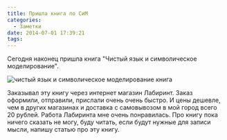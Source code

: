 ```yaml
---
title: Пришла книга по СиМ
categories:
  - Заметки
date: 2014-07-01 17:39:21
tags:
---
```


Сегодня наконец пришла книга "Чистый язык и символическое моделирование".

![чистый язык и символическое моделирование книга](/images/673d6867469d4f8c0290fc4ce734085472ac2b0b.jpg)

<!--more-->

Заказывал эту книгу через интернет магазин Лабиринт. Заказ оформили, отправили, прислали очень очень быстро. И цены дешевле, чем в других магазинах и доставка с самовывозом в мой город всего 20 рублей. Работа Лабиринта мне очень понравилась. Про книгу пока ничего сказать не могу, буду читать, если будут нужные для записи мысли, напишу статью про эту книгу.